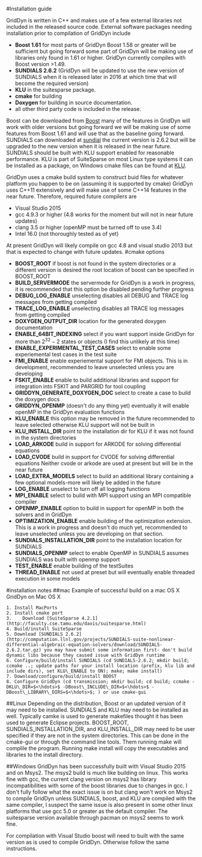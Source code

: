 #Installation guide

GridDyn is written in C++ and makes use of a few external libraries not included in the released source code.
External software packages needing installation prior to compilation of GridDyn include

- **Boost 1.61** for most parts of GridDyn Boost 1.58 or greater will be sufficient but going forward some part of GridDyn will be making use of libraries only found in 1.61 or higher. GridDyn currently compiles with Boost version >1.49.
- **SUNDIALS 2.6.2** (GridDyn will be updated to use the new version of SUNDIALS when it is released later in 2016 at which time that will become the required version)
- **KLU** in the suitesparse package.
- **cmake** for building
- **Doxygen** for building in source documentation.
- all other third party code is included in the release.

Boost can be downloaded from [Boost](www.boost.org) many of the features in GridDyn will work with older versions but going forward we will be making use of some features from Boost 1.61 and will use that as the baseline going forward. SUNDIALS can downloaded at [sundial](http://computation.llnl.gov/sundials) the current version is 2.6.2 but will be upgraded to the new version when it is released in the near future. SUNDIALS should be built with KLU support enabled for reasonable performance. KLU is part of SuiteSparse on most Linux type systems it can be installed as a package, on Windows cmake files can be found at [KLU](https://github.com/jlblancoc/suitesparse-metis-for-windows).

GridDyn uses a cmake build system to construct buid files for whatever platform you happen to be on (assuming it is supported by cmake)
GridDyn uses C++11 extensively and will make use of some C++14 features in the near future. Therefore, required future compilers are

- Visual Studio 2015
- gcc 4.9.3 or higher (4.8 works for the moment but will not in near future updates)
- clang 3.5 or higher (openMP must be turned off to use 3.4)
- Intel 16.0 (not thoroughly tested as of yet)

At present GridDyn will likely compile on gcc 4.8 and visual studio 2013 but that is expected to change with future updates.
#cmake options

- **BOOST_ROOT** if boost is not found in the system directories or a different version is desired the root location of boost can be specified in BOOST_ROOT
- **BUILD_SERVERMODE** the servermode for GridDyn is a work in progress, it is recommended that this option be disabled pending further progress
- **DEBUG_LOG_ENABLE** unselecting disables all DEBUG and TRACE log messages from getting compiled
- **TRACE_LOG_ENABLE** unselecting disables all TRACE log messages from getting compiled
- **DOXYGEN_OUTPUT_DIR** location for the generated doxygen documentation
- **ENABLE_64BIT_INDEXING** select if you want support inside GridDyn for more than $2^{32}-2$ states or objects (I find this unlikely at this time)
- **ENABLE_EXPERIMENTAL_TEST_CASES** select to enable some experiemental test cases in the test suite
- **FMI_ENABLE** enable experiemental support for FMI objects. This is in development, recommended to leave unselected unless you are developing
- **FSKIT_ENABLE** enable to build additional libraries and support for integration into FSKIT and PARGRID for tool coupling
- **GRIDDYN_GENERATE_DOXYGEN_DOC** select to create a case to build the doxygen docs
- **GRIDDYN_OPENMP** (doesn't do any thing yet) eventually it will enable openMP in the GridDyn evaluation functions
- **KLU_ENABLE** this option may be removed in the future recommended to leave selected otherwise KLU support will not be built in
- **KLU_INSTALL_DIR** point to the installation dir for KLU if it was not found in the system directories
- **LOAD_ARKODE** build in support for ARKODE for solving differential equations
- **LOAD_CVODE** build in support for CVODE for solving differential equations Neither cvode or arkode are used at present but will be in the near future
- **LOAD_EXTRA_MODELS** select to build an additional library containing a few optional models-more will likely be added in the future
- **LOG_ENABLE** unselect to turn off all logging functions
- **MPI_ENABLE** select to build with MPI support using an MPI compatible compiler
- **OPENMP_ENABLE** option to build in support for openMP in both the solvers and in GridDyn
- **OPTIMIZATION_ENABLE** enable building of the optimization extension. This is a work in progress and doesn't do much yet, recommended to leave unselected unless you are developing on that section.
- **SUNDIALS_INSTALLATION_DIR** point to the installation location for SUNDIALS
- **SUNDIALS_OPENMP** select to enable OpenMP in SUNDIALS assumes SUNDIALS was built with openmp support
- **TEST_ENABLE** enable building of the testSuites
- **THREAD_ENABLE** not used at preset but will eventually enable threaded execution in some models

#installation notes
##mac
Example of successful build on a mac OS X
GridDyn on Mac OS X

    1. Install MacPorts
    2. Install cmake port
    3.    Download [SuiteSparse 4.2.1](http://faculty.cse.tamu.edu/davis/suitesparse.html)
    4. Build/install SuiteSparse
    5. Download [SUNDIALS 2.6.2](http://computation.llnl.gov/projects/SUNDIALS-suite-nonlinear-differential-algebraic-equation-solvers/download/SUNDIALS-2.6.2.tar.gz) you may have submit some information first- don't build dynamic libs because they caused issue with GridDyn runtime
    6. Configure/build/install SUNDIALS (cd SUNDIALS-2.6.2; mkdir build; ccmake ..; update paths for your install location (prefix, klu lib and include dirs), set KLU\_ENABLE to ON); make; make install)
    7. Download/configure/build/install BOOST
    8. Configure GridDyn (cd transmission; mkdir build; cd build; ccmake -DKLU\_DIR=$<\hdots>$ -DBoost\_INCLUDE\_DIR=$<\hdots>$ -DBoost\_LIBRARY\_DIRS=$<\hdots>$; ) or use cmake-gui

##Linux
Depending on the distribution, Boost or an updated version of it may need to be installed. SUNDIALS and KLU may need to be installed as well. Typically camke is used to generate makefiles thought it has been used to generate Eclipse projects. BOOST_ROOT, SUNDIALS_INSTALLATION_DIR, and KLU_INSTALL_DIR may need to be user specified if they are not in the system directories. This can be done in the cmake-gui or through the command line tools. Them running make will complile the program.
Running make install will copy the executables and libraries to the install directory.

##Windows
GridDyn has been successfully built with Visual Studio 2015 and on Msys2. The msys2 build is much like building on linux. This works fine with gcc, the current clang version on msys2 has library incompatibilities with some of the boost libraries due to changes in gcc. I don't fully follow what the exact issue is on but clang won't work on Msys2 to compile GridDyn unless SUNDIALS, boost, and KLU are compiled with the same compiler, I suspect the same issue is also present in some other linux platforms that use gcc 5.0 or greater as the default compiler. The suitesparse version available through pacman on msys2 seems to work fine.

For compilation with Visual Studio boost will need to built with the same version as is used to compile GridDyn. Otherwise follow the same instructions.
